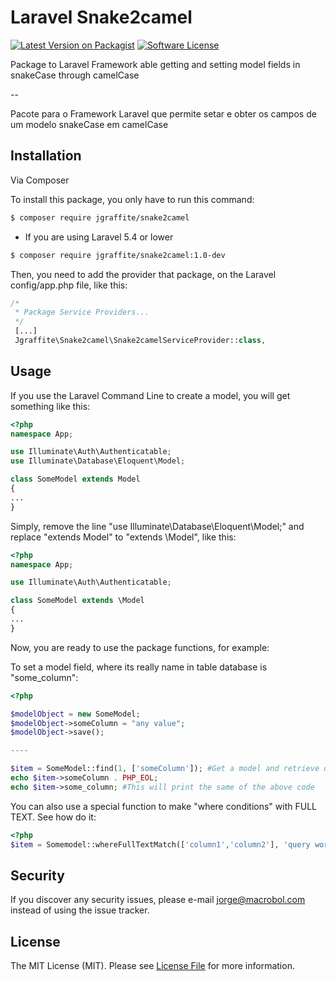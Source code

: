 # Laravel Snake2camel

[![Latest Version on Packagist][ico-version]][link-packagist]
[![Software License][ico-license]](LICENSE.md)

Package to Laravel Framework able getting and setting model fields in snakeCase through camelCase

--

Pacote para o Framework Laravel que permite setar e obter os campos de um modelo snakeCase em camelCase

## Installation

Via Composer

To install this package, you only have to run this command:

``` bash
$ composer require jgraffite/snake2camel
```

* If you are using Laravel 5.4 or lower

``` bash
$ composer require jgraffite/snake2camel:1.0-dev
```

Then, you need to add the provider that package, on the Laravel config/app.php file, like this:

``` php
/*
 * Package Service Providers...
 */
 [...]
 Jgraffite\Snake2camel\Snake2camelServiceProvider::class,
```

## Usage

If you use the Laravel Command Line to create a model, you will get something like this:

``` php
<?php
namespace App;

use Illuminate\Auth\Authenticatable;
use Illuminate\Database\Eloquent\Model;

class SomeModel extends Model
{
...
}
```

Simply, remove the line "use Illuminate\Database\Eloquent\Model;" and replace "extends Model" to "extends \Model", like this:


``` php
<?php
namespace App;

use Illuminate\Auth\Authenticatable;

class SomeModel extends \Model
{
...
}
```

Now, you are ready to use the package functions, for example:

To set a model field, where its really name in table database is "some_column":

``` php
<?php

$modelObject = new SomeModel;
$modelObject->someColumn = "any value";
$modelObject->save();

----

$item = SomeModel::find(1, ['someColumn']); #Get a model and retrieve only one specific column
echo $item->someColumn . PHP_EOL;
echo $item->some_column; #This will print the same of the above code
```

You can also use a special function to make "where conditions" with FULL TEXT. See how do it:

``` php
<?php
$item = Somemodel::whereFullTextMatch(['column1','column2'], 'query words')->get();
```

## Security

If you discover any security issues, please e-mail jorge@macrobol.com instead of using the issue tracker.

## License

The MIT License (MIT). Please see [License File](LICENSE.md) for more information.

[ico-version]: https://img.shields.io/packagist/v/jgraffite/snake2camel.svg?style=flat-square
[ico-license]: https://img.shields.io/badge/license-MIT-brightgreen.svg?style=flat-square
[ico-travis]: https://img.shields.io/travis/jgraffite/snake2camel/master.svg?style=flat-square
[ico-scrutinizer]: https://img.shields.io/scrutinizer/coverage/g/jgraffite/snake2camel.svg?style=flat-square
[ico-code-quality]: https://img.shields.io/scrutinizer/g/jgraffite/snake2camel.svg?style=flat-square
[ico-downloads]: https://img.shields.io/packagist/dt/jgraffite/snake2camel.svg?style=flat-square

[link-packagist]: https://packagist.org/packages/jgraffite/snake2camel
[link-downloads]: https://packagist.org/packages/jgraffite/snake2camel
[link-author]: https://github.com/jgraffite
